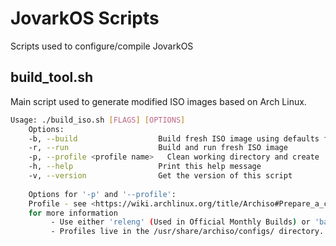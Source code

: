 # JovarkOS Scripts
Scripts used to configure/compile JovarkOS


## build_tool.sh
Main script used to generate modified ISO images based on Arch Linux.
```sh
Usage: ./build_iso.sh [FLAGS] [OPTIONS]
    Options:
    -b, --build                  Build fresh ISO image using defaults from the $SOURCE/profiledef.sh file
    -r, --run                    Build and run fresh ISO image
    -p, --profile <profile name>   Clean working directory and create 
    -h, --help                   Print this help message
    -v, --version                Get the version of this script
    
    Options for '-p' and '--profile':
    Profile - see <https://wiki.archlinux.org/title/Archiso#Prepare_a_custom_profile>
    for more information
         - Use either 'releng' (Used in Official Monthly Builds) or 'baseline' (Minimal live configuration) as the profile name. 
         - Profiles live in the /usr/share/archiso/configs/ directory. 
    
```
